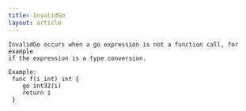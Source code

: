```yaml
---
title: InvalidGo
layout: article
---
```

<!-- Copyright 2023 The Go Authors. All rights reserved.
     Use of this source code is governed by a BSD-style
     license that can be found in the LICENSE file. -->

<!-- Code generated by generrordocs.go; DO NOT EDIT. -->

```
InvalidGo occurs when a go expression is not a function call, for example
if the expression is a type conversion.

Example:
 func f(i int) int {
 	go int32(i)
 	return i
 }
```


